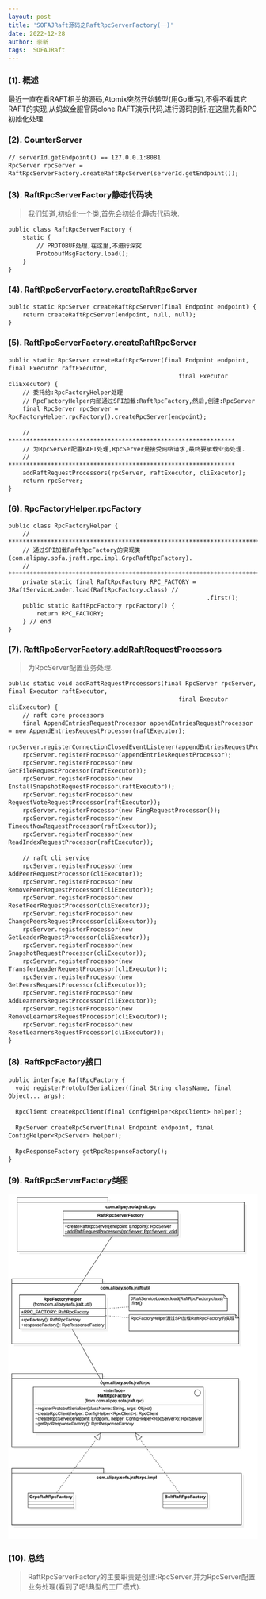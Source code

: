 ```yaml
---
layout: post
title: 'SOFAJRaft源码之RaftRpcServerFactory(一)' 
date: 2022-12-28
author: 李新
tags:  SOFAJRaft
---
```


### (1). 概述
最近一直在看RAFT相关的源码,Atomix突然开始转型(用Go重写),不得不看其它RAFT的实现,从蚂蚁金服官网clone RAFT演示代码,进行源码剖析,在这里先看RPC初始化处理.

### (2). CounterServer
```
// serverId.getEndpoint() == 127.0.0.1:8081
RpcServer rpcServer = RaftRpcServerFactory.createRaftRpcServer(serverId.getEndpoint());
```

### (3). RaftRpcServerFactory静态代码块
> 我们知道,初始化一个类,首先会初始化静态代码块. 


```
public class RaftRpcServerFactory {
    static {
		// PROTOBUF处理,在这里,不进行深究
        ProtobufMsgFactory.load();
    }
}	
```
### (4). RaftRpcServerFactory.createRaftRpcServer
```
public static RpcServer createRaftRpcServer(final Endpoint endpoint) {
	return createRaftRpcServer(endpoint, null, null);
}
```
### (5). RaftRpcServerFactory.createRaftRpcServer
```
public static RpcServer createRaftRpcServer(final Endpoint endpoint, final Executor raftExecutor,
                                                final Executor cliExecutor) {
	// 委托给:RpcFactoryHelper处理
	// RpcFactoryHelper内部通过SPI加载:RaftRpcFactory,然后,创建:RpcServer
	final RpcServer rpcServer = RpcFactoryHelper.rpcFactory().createRpcServer(endpoint);
	
	// ****************************************************************
	// 为RpcServer配置RAFT处理,RpcServer是接受网络请求,最终要承载业务处理.
	// ****************************************************************
	addRaftRequestProcessors(rpcServer, raftExecutor, cliExecutor);
	return rpcServer;
}
```
### (6). RpcFactoryHelper.rpcFactory
```
public class RpcFactoryHelper {
	// ***************************************************************************************
	// 通过SPI加载RaftRpcFactory的实现类(com.alipay.sofa.jraft.rpc.impl.GrpcRaftRpcFactory).
	// ***************************************************************************************
    private static final RaftRpcFactory RPC_FACTORY = JRaftServiceLoader.load(RaftRpcFactory.class) //
                                                        .first();
    public static RaftRpcFactory rpcFactory() {
        return RPC_FACTORY;
    } // end 
}	
```
### (7). RaftRpcServerFactory.addRaftRequestProcessors
> 为RpcServer配置业务处理.

```
public static void addRaftRequestProcessors(final RpcServer rpcServer, final Executor raftExecutor,
                                                final Executor cliExecutor) {
	// raft core processors
	final AppendEntriesRequestProcessor appendEntriesRequestProcessor = new AppendEntriesRequestProcessor(raftExecutor);
	rpcServer.registerConnectionClosedEventListener(appendEntriesRequestProcessor);
	rpcServer.registerProcessor(appendEntriesRequestProcessor);
	rpcServer.registerProcessor(new GetFileRequestProcessor(raftExecutor));
	rpcServer.registerProcessor(new InstallSnapshotRequestProcessor(raftExecutor));
	rpcServer.registerProcessor(new RequestVoteRequestProcessor(raftExecutor));
	rpcServer.registerProcessor(new PingRequestProcessor());
	rpcServer.registerProcessor(new TimeoutNowRequestProcessor(raftExecutor));
	rpcServer.registerProcessor(new ReadIndexRequestProcessor(raftExecutor));
	
	// raft cli service
	rpcServer.registerProcessor(new AddPeerRequestProcessor(cliExecutor));
	rpcServer.registerProcessor(new RemovePeerRequestProcessor(cliExecutor));
	rpcServer.registerProcessor(new ResetPeerRequestProcessor(cliExecutor));
	rpcServer.registerProcessor(new ChangePeersRequestProcessor(cliExecutor));
	rpcServer.registerProcessor(new GetLeaderRequestProcessor(cliExecutor));
	rpcServer.registerProcessor(new SnapshotRequestProcessor(cliExecutor));
	rpcServer.registerProcessor(new TransferLeaderRequestProcessor(cliExecutor));
	rpcServer.registerProcessor(new GetPeersRequestProcessor(cliExecutor));
	rpcServer.registerProcessor(new AddLearnersRequestProcessor(cliExecutor));
	rpcServer.registerProcessor(new RemoveLearnersRequestProcessor(cliExecutor));
	rpcServer.registerProcessor(new ResetLearnersRequestProcessor(cliExecutor));
} 
```
### (8). RaftRpcFactory接口
```
public interface RaftRpcFactory {
  void registerProtobufSerializer(final String className, final Object... args);
  
  RpcClient createRpcClient(final ConfigHelper<RpcClient> helper);
  
  RpcServer createRpcServer(final Endpoint endpoint, final ConfigHelper<RpcServer> helper);
  
  RpcResponseFactory getRpcResponseFactory();
}
```
### (9). RaftRpcServerFactory类图

!["RaftRpcServerFactory"](/assets/jraft/imgs/RaftRpcServerFactory-ClassDiagram.jpg)

### (10). 总结
> RaftRpcServerFactory的主要职责是创建:RpcServer,并为RpcServer配置业务处理(看到了吧!典型的工厂模式).  